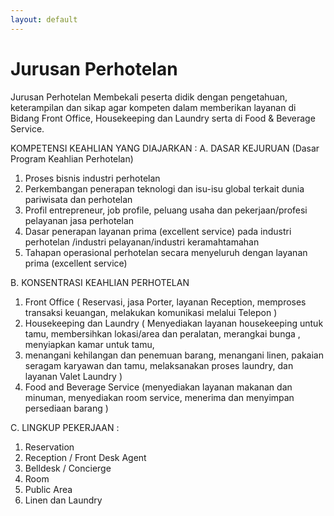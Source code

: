 ```yaml
---
layout: default
---
```


# Jurusan Perhotelan

Jurusan Perhotelan Membekali peserta didik dengan pengetahuan, keterampilan dan sikap agar kompeten dalam memberikan layanan di Bidang Front Office, Housekeeping dan Laundry serta di Food & Beverage Service.

KOMPETENSI KEAHLIAN YANG DIAJARKAN :
A. DASAR KEJURUAN (Dasar Program Keahlian Perhotelan)
1.	Proses bisnis industri perhotelan
2.	Perkembangan penerapan teknologi dan isu-isu global terkait dunia pariwisata dan perhotelan
3.	Profil entrepreneur, job profile, peluang usaha dan pekerjaan/profesi pelayanan jasa perhotelan
4.	Dasar penerapan layanan prima (excellent service) pada industri perhotelan /industri pelayanan/industri keramahtamahan
5.	Tahapan operasional perhotelan secara menyeluruh dengan layanan prima (excellent service)

B. KONSENTRASI KEAHLIAN PERHOTELAN
1.	Front Office ( Reservasi, jasa Porter, layanan  Reception, memproses transaksi keuangan, melakukan komunikasi melalui Telepon )
2.	Housekeeping dan Laundry ( Menyediakan layanan housekeeping untuk tamu, membersihkan lokasi/area dan peralatan,  merangkai bunga ,
menyiapkan kamar untuk tamu,
4. menangani kehilangan dan penemuan barang, menangani linen, pakaian seragam karyawan dan tamu, melaksanakan proses laundry, dan layanan Valet Laundry )
5.	Food and Beverage Service (menyediakan layanan makanan dan minuman, menyediakan room service, menerima dan menyimpan persediaan barang )

C. LINGKUP PEKERJAAN :
1.	Reservation
2.	Reception / Front Desk Agent
3.	Belldesk / Concierge
4.	Room
5.	Public Area
6.	Linen dan Laundry

